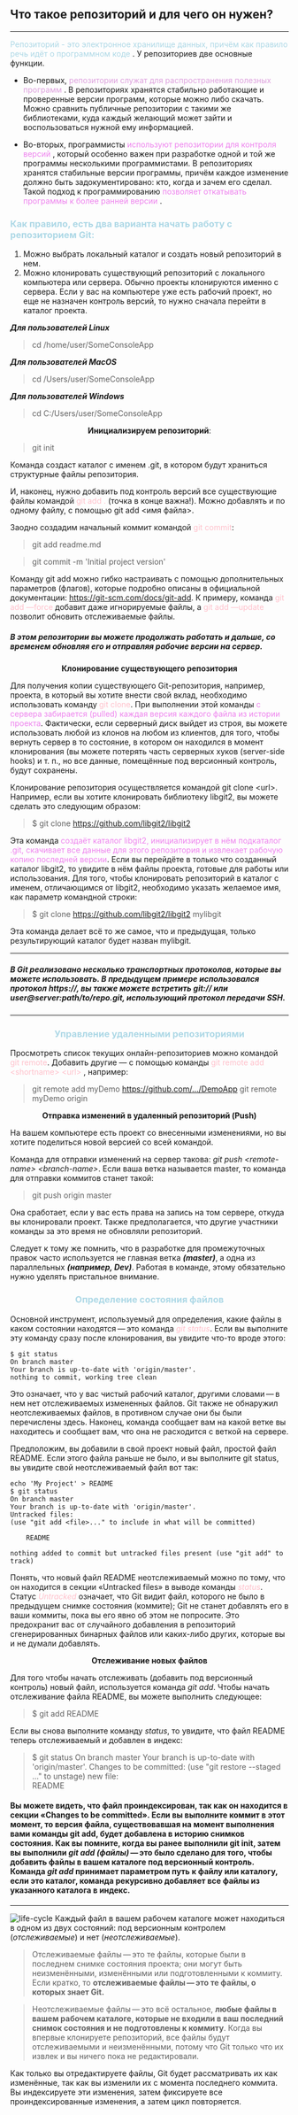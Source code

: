##  Что такое репозиторий и для чего он нужен? 
---
<span style="color:lightblue"> Репозиторий - это электронное хранилище данных, причём как правило речь идёт о программном коде </span>. У репозиториев две основные функции. 

- Во-первых, <span style="color:DDA0DD"> репозитории служат для распространения полезных программ </span>. В репозиториях хранятся стабильно работающие и проверенные версии программ, которые можно либо скачать. Можно сравнить публичные репозитории с такими же библиотеками, куда каждый желающий может зайти и воспользоваться нужной ему информацией. 

- Во-вторых, программисты <span style="color:violet">используют репозитории для контроля версий </span>, который особенно важен при разработке одной и той же программы несколькими программистами. В репозиториях хранятся стабильные версии программы, причём каждое изменение должно быть задокументировано: кто, когда и зачем его сделал. Такой подход к программированию <span style="color:violet"> позволяет откатывать программы к более ранней версии </span>.

### <span style="color:lightblue"> Как правило, есть два варианта начать работу с репозиторием Git:

1. Можно выбрать локальный каталог и создать новый репозиторий в нем.
2. Можно клонировать существующий репозиторий с локального компьютера или сервера. Обычно проекты клонируются именно с сервера.
Если у вас на компьютере уже есть рабочий проект, но еще не назначен контроль версий, то нужно сначала перейти в каталог проекта.

***Для пользователей Linux​***

> cd /home/user/SomeConsoleApp

***Для пользователей MacOS***


> cd /Users/user/SomeConsoleApp

***Для пользователей Windows***


> cd C:/Users/user/SomeConsoleApp

<span style="color:lightblue"> <center> **Инициализируем репозиторий**:</center>


> git init

Команда создаст каталог с именем .git, в котором будут храниться структурные файлы репозитория. 

И, наконец, нужно добавить под контроль версий все существующие файлы командой <span style="color:pink"> git add . </span> (точка в конце важна!). Можно добавлять и по одному файлу, с помощью git add <имя файла>. 

Заодно создадим начальный коммит командой <span style="color:pink">git commit</span>:


> git add readme.md

> git commit -m 'Initial project version'

Команду git add можно гибко настраивать с помощью дополнительных параметров (флагов), которые подробно описаны в официальной документации: https://git-scm.com/docs/git-add. К примеру, команда <span style="color:pink">git add —force </span> добавит даже игнорируемые файлы, а <span style="color:pink"> git add —update </span>  позволит обновить отслеживаемые файлы.

##### В этом репозитории вы можете продолжать работать и дальше, со временем обновляя его и отправляя рабочие версии на сервер.

<span style="color:lightblue"><center> **Клонирование существующего репозитория**</center>

Для получения копии существующего Git-репозитория, например, проекта, в который вы хотите внести свой вклад, необходимо использовать команду <span style="color:pink">git clone</span>. При выполнении этой команды <span style="color:violet">с сервера забирается (pulled) каждая версия каждого файла из истории проекта</span>. Фактически, если серверный диск выйдет из строя, вы можете использовать любой из клонов на любом из клиентов, для того, чтобы вернуть сервер в то состояние, в котором он находился в момент клонирования (вы можете потерять часть серверных хуков (server-side hooks) и т. п., но все данные, помещённые под версионный контроль, будут сохранены.

Клонирование репозитория осуществляется командой git clone <url<url>>. Например, если вы хотите клонировать библиотеку libgit2, вы можете сделать это следующим образом:

> $ git clone  https://github.com/libgit2/libgit2

Эта команда<span style="color:violet"> создаёт каталог libgit2, инициализирует в нём подкаталог .git, скачивает все данные для этого репозитория и извлекает рабочую копию последней версии</span>. Если вы перейдёте в только что созданный каталог libgit2, то увидите в нём файлы проекта, готовые для работы или использования. Для того, чтобы клонировать репозиторий в каталог с именем, отличающимся от libgit2, необходимо указать желаемое имя, как параметр командной строки:

> $ git clone https://github.com/libgit2/libgit2 mylibgit

Эта команда делает всё то же самое, что и предыдущая, только результирующий каталог будет назван mylibgit.

---
##### В Git реализовано несколько транспортных протоколов, которые вы можете использовать. В предыдущем примере использовался протокол https://, вы также можете встретить git:// или user@server:path/to/repo.git, использующий протокол передачи SSH.
---
### <span style="color:lightblue"> <center> <a name="remoterepository"></a> **Управление удаленными репозиториями** </center> 

Просмотреть список текущих онлайн-репозиториев можно командой <span style="color:pink">git remote</span>. Добавить другие — с помощью команды <span style="color:pink"> git remote add <shortname<shortname>> <url<url>> </span>, например:


>git remote add myDemo https://github.com/.../DemoApp
>git remote
myDemo
origin

<span style="color:lightblue"> <center> **Отправка изменений в удаленный репозиторий (Push)** </center>

На вашем компьютере есть проект со внесенными изменениями, но вы хотите поделиться новой версией со всей командой. 

Команда для отправки изменений на сервер такова: *git push <remote-name<remote-name>> <branch-name<branch-name>>*. Если ваша ветка называется master, то команда для отправки коммитов станет такой:


> git push origin master

Она сработает, если у вас есть права на запись на том сервере, откуда вы клонировали проект. Также предполагается, что другие участники команды за это время не обновляли репозиторий.

Следует к тому же помнить, что в разработке для промежуточных правок часто используется не главная ветка ***(master)***, а одна из параллельных ***(например, Dev)***. Работая в команде, этому обязательно нужно уделять пристальное внимание.




### <span style="color:lightblue"> <center> **Определение состояния файлов** </center>

Основной инструмент, используемый для определения, какие файлы в каком состоянии находятся — это команда <span style="color:pink"> *git status*</span>. Если вы выполните эту команду сразу после клонирования, вы увидите что-то вроде этого:

    $ git status
    On branch master
    Your branch is up-to-date with 'origin/master'.
    nothing to commit, working tree clean
Это означает, что у вас чистый рабочий каталог, другими словами — в нем нет отслеживаемых измененных файлов. Git также не обнаружил неотслеживаемых файлов, в противном случае они бы были перечислены здесь. Наконец, команда сообщает вам на какой ветке вы находитесь и сообщает вам, что она не расходится с веткой на сервере. 

Предположим, вы добавили в свой проект новый файл, простой файл README. Если этого файла раньше не было, и вы выполните git status, вы увидите свой неотслеживаемый файл вот так:

    echo 'My Project' > README
    $ git status
    On branch master
    Your branch is up-to-date with 'origin/master'.
    Untracked files:
    (use "git add <file>..." to include in what will be committed)               
        
        README
    
    nothing added to commit but untracked files present (use "git add" to track)

Понять, что новый файл README неотслеживаемый можно по тому, что он находится в секции «Untracked files» в выводе команды<span style="color:pink"> *status*</span>. Статус <span style="color:pink">*Untracked*</span> означает, что Git видит файл, которого не было в предыдущем снимке состояния (коммите); Git не станет добавлять его в ваши коммиты, пока вы его явно об этом не попросите. Это предохранит вас от случайного добавления в репозиторий сгенерированных бинарных файлов или каких-либо других, которые вы и не думали добавлять. 

<span style="color:lightblue"> <center> **Отслеживание новых файлов** </center>

Для того чтобы начать отслеживать (добавить под версионный контроль) новый файл, используется команда *git add*. Чтобы начать отслеживание файла README, вы можете выполнить следующее:

> $ git add README

Если вы снова выполните команду *status*, то увидите, что файл README теперь отслеживаемый и добавлен в индекс:

> $ git status
On branch master
Your branch is up-to-date with 'origin/master'.
Changes to be committed:
  (use "git restore --staged <file>..." to unstage)
  new file:   
  README

#### Вы можете видеть, что файл проиндексирован, так как он находится в секции **«Changes to be committed»**. Если вы выполните коммит в этот момент, то версия файла, существовавшая на момент выполнения вами команды git add, будет добавлена в историю снимков состояния. Как вы помните, когда вы ранее выполнили git init, затем вы выполнили *git add (файлы)* — это было сделано для того, чтобы добавить файлы в вашем каталоге под версионный контроль. Команда *git add* принимает параметром путь к файлу или каталогу, если это каталог, команда рекурсивно добавляет все файлы из указанного каталога в индекс.

---


![life-cycle](./assets/lifecycle.png "Жизненный цикл состояния файлов")
Каждый файл в вашем рабочем каталоге может находиться в одном из двух состояний: под версионным контролем (*отслеживаемые*) и нет (*неотслеживаемые*). 
> Отслеживаемые файлы — это те файлы, которые были в последнем снимке состояния проекта; они могут быть неизменёнными, изменёнными или подготовленными к коммиту. Если кратко, то **отслеживаемые файлы — это те файлы, о которых знает Git.**

> Неотслеживаемые файлы — это всё остальное, **любые файлы в вашем рабочем каталоге, которые не входили в ваш последний снимок состояния и не подготовлены к коммиту**. Когда вы впервые клонируете репозиторий, все файлы будут отслеживаемыми и неизменёнными, потому что Git только что их извлек и вы ничего пока не редактировали.

Как только вы отредактируете файлы, Git будет рассматривать их как изменённые, так как вы изменили их с момента последнего коммита. Вы индексируете эти изменения, затем фиксируете все проиндексированные изменения, а затем цикл повторяется.

